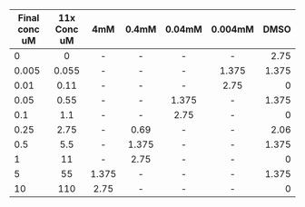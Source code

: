 

| Final conc uM | 11x Conc uM | 4mM | 0.4mM | 0.04mM | 0.004mM | DMSO |
| ------------- |:-------------:|:-------------:|:-------------:|:-------------:|:-------------:| -----:|
|0   |  0 |  - | -  | -  | -  |  2.75 |
|0.005   | 0.055  |  - |  - | -  | 1.375  | 1.375  |
|0.01   | 0.11  | -  |-   |  - | 2.75  |  0 |
|0.05   | 0.55  |  - | -  |1.375   |-   |1.375   |
|0.1   |  1.1 |  - | -  | 2.75  | -  |0   |
|0.25   | 2.75  |  - |  0.69 | -  | -  |  2.06 |
|0.5   |  5.5 | -  |   1.375| -  | -  | 1.375  |
|1   | 11  | -  |  2.75 | -  |  - | 0  |
|5   |  55 | 1.375  | -  | -  |  - |   1.375|
|10   | 110  | 2.75  | -  |  - | -  |  0 |
